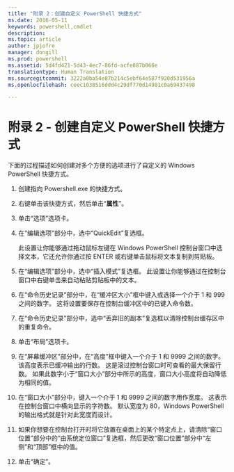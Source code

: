 ```yaml
---
title: "附录 2：创建自定义 PowerShell 快捷方式"
ms.date: 2016-05-11
keywords: powershell,cmdlet
description: 
ms.topic: article
author: jpjofre
manager: dongill
ms.prod: powershell
ms.assetid: 5d4fd421-5d43-4ec7-86fd-acfe887b066e
translationtype: Human Translation
ms.sourcegitcommit: 3222a0ba54e87b214c5ebf64e587f920d531956a
ms.openlocfilehash: ceec1038516ddd4c29df770d14981c0a69437498

---
```


# 附录 2 - 创建自定义 PowerShell 快捷方式
下面的过程描述如何创建对多个方便的选项进行了自定义的 Windows PowerShell 快捷方式。

1.  创建指向 Powershell.exe 的快捷方式。

2.  右键单击该快捷方式，然后单击“**属性**”。

3.  单击“选项”选项卡。

4.  在“编辑选项”部分中，选中“QuickEdit”复选框。

    此设置让你能够通过拖动鼠标左键在 Windows PowerShell 控制台窗口中选择文本，它还允许你通过按 ENTER 或右键单击鼠标将文本复制到剪贴板。

5.  在“编辑选项”部分中，选中“插入模式”复选框。 此设置让你能够通过在控制台窗口中右键单击来自动粘贴剪贴板中的文本。

6.  在“命令历史记录”部分中，在“缓冲区大小”框中键入或选择一个介于 1 和 999 之间的数字。 这将设置要保存在控制台缓冲区中的已键入命令数。

7.  在“命令历史记录”部分中，选中“丢弃旧的副本”复选框以清除控制台缓存区中的重复命令。

8.  单击“布局”选项卡。

9. 在“屏幕缓冲区”部分中，在“高度”框中键入一个介于 1 和 9999 之间的数字。 该高度表示已缓冲输出的行数。 这是滚过控制台窗口时可查看的最大保留行数。 如果此数字小于“窗口大小”部分中所示的高度，窗口大小高度将自动降低为相同的值。

10. 在“窗口大小”部分中，键入一个介于 1 和 9999 之间的数字用作宽度。 这表示在控制台窗口中横向显示的字符数。 默认宽度为 80，Windows PowerShell 的输出格式就是针对此宽度而设计。

11. 如果你想要在控制台打开时将它放置在桌面上的某个特定点上，请清除“窗口位置”部分中的“由系统定位窗口”复选框，然后更改“窗口位置”部分中“左侧”和“顶部”框中的值。

12. 单击“确定”。




<!--HONumber=Aug16_HO4-->


